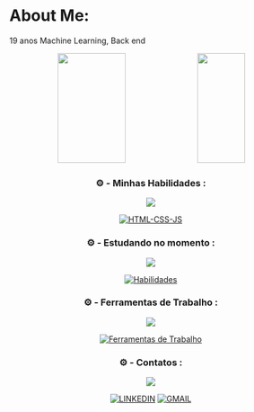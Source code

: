 # About Me:
19 anos
Machine Learning, Back end
<!--Status Tecnoligia-->
<div align="center">  
  <img width="49%" height="195px" src="https://github-readme-stats.vercel.app/api?username=Ka1ux&show_icons=true&count_private=true&hide_border=true&title_color=FFFFFF&icon_color=1E90FF&text_color=FFFFFF&bg_color=0d1117" /> 
  <img width="41%" height="195px" src="https://github-readme-stats.vercel.app/api/top-langs/?username=Ka1ux&layout=compact&hide_border=true&title_color=FFFFFF&text_color=FFFFFF&bg_color=0d1117" />
  

<!--Minhas Habilidades-->
### ⚙️ - Minhas Habilidades :
<img src="https://user-images.githubusercontent.com/73097560/115834477-dbab4500-a447-11eb-908a-139a6edaec5c.gif">

[![HTML-CSS-JS](https://skillicons.dev/icons?i=python,c)](https://github.com/Ka1ux)

### ⚙️ - Estudando no momento :
<img src="https://user-images.githubusercontent.com/73097560/115834477-dbab4500-a447-11eb-908a-139a6edaec5c.gif">

[![Habilidades](https://skillicons.dev/icons?i=git,py,github)](https://github.com/Ka1ux)

<!--Ferramentas de Trabalho-->
### ⚙️ - Ferramentas de Trabalho :
<img src="https://user-images.githubusercontent.com/73097560/115834477-dbab4500-a447-11eb-908a-139a6edaec5c.gif">

[![Ferramentas de Trabalho](https://skillicons.dev/icons?i=windows,vscode)](https://github.com/Ka1ux)

<!--Area de Contato-->
### ⚙️ - Contatos :
<img src="https://user-images.githubusercontent.com/73097560/115834477-dbab4500-a447-11eb-908a-139a6edaec5c.gif">

[![LINKEDIN](https://go-skill-icons.vercel.app/api/icons?i=linkedin)]()
[![GMAIL](https://skillicons.dev/icons?i=gmail)]()
